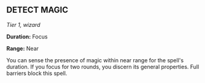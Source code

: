 ## DETECT MAGIC

_Tier 1, wizard_

**Duration:** Focus

**Range:** Near

You can sense the presence of magic within near range for the spell's duration. If you focus for two rounds, you discern its general properties. Full barriers block this spell.


